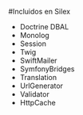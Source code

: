 #Incluidos en Silex

<ul class="smalllist">

<li>Doctrine DBAL</li>
<li>Monolog</li>
<li>Session</li>
<li>Twig</li>
<li>SwiftMailer</li>
<li>SymfonyBridges</li>
<li>Translation</li>
<li>UrlGenerator</li>
<li>Validator</li>
<li>HttpCache</li>

</div>
